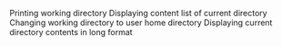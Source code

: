 Printing working directory
Displaying content list of current directory
Changing working directory to user home directory
Displaying current directory contents in long format
